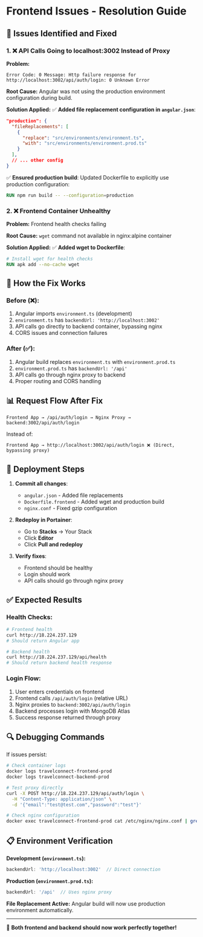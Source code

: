 # Frontend Issues - Resolution Guide

## 🔧 Issues Identified and Fixed

### 1. ❌ API Calls Going to localhost:3002 Instead of Proxy

**Problem:**
```
Error Code: 0 Message: Http failure response for http://localhost:3002/api/auth/login: 0 Unknown Error
```

**Root Cause:** Angular was not using the production environment configuration during build.

**Solution Applied:**
✅ **Added file replacement configuration in `angular.json`**:
```json
"production": {
  "fileReplacements": [
    {
      "replace": "src/environments/environment.ts",
      "with": "src/environments/environment.prod.ts"
    }
  ],
  // ... other config
}
```

✅ **Ensured production build**: Updated Dockerfile to explicitly use production configuration:
```dockerfile
RUN npm run build -- --configuration=production
```

### 2. ❌ Frontend Container Unhealthy

**Problem:** Frontend health checks failing

**Root Cause:** `wget` command not available in nginx:alpine container

**Solution Applied:**
✅ **Added wget to Dockerfile**:
```dockerfile
# Install wget for health checks
RUN apk add --no-cache wget
```

## 🎯 How the Fix Works

### Before (❌):
1. Angular imports `environment.ts` (development)
2. `environment.ts` has `backendUrl: 'http://localhost:3002'`
3. API calls go directly to backend container, bypassing nginx
4. CORS issues and connection failures

### After (✅):
1. Angular build replaces `environment.ts` with `environment.prod.ts`
2. `environment.prod.ts` has `backendUrl: '/api'`
3. API calls go through nginx proxy to backend
4. Proper routing and CORS handling

## 📊 Request Flow After Fix

```
Frontend App → /api/auth/login → Nginx Proxy → backend:3002/api/auth/login
```

Instead of:
```
Frontend App → http://localhost:3002/api/auth/login ❌ (Direct, bypassing proxy)
```

## 🚀 Deployment Steps

1. **Commit all changes**:
   - `angular.json` - Added file replacements
   - `Dockerfile.frontend` - Added wget and production build
   - `nginx.conf` - Fixed gzip configuration

2. **Redeploy in Portainer**:
   - Go to **Stacks** → Your Stack
   - Click **Editor**
   - Click **Pull and redeploy**

3. **Verify fixes**:
   - Frontend should be healthy
   - Login should work
   - API calls should go through nginx proxy

## ✅ Expected Results

### Health Checks:
```bash
# Frontend health
curl http://18.224.237.129
# Should return Angular app

# Backend health  
curl http://18.224.237.129/api/health
# Should return backend health response
```

### Login Flow:
1. User enters credentials on frontend
2. Frontend calls `/api/auth/login` (relative URL)
3. Nginx proxies to `backend:3002/api/auth/login`
4. Backend processes login with MongoDB Atlas
5. Success response returned through proxy

## 🔍 Debugging Commands

If issues persist:

```bash
# Check container logs
docker logs travelconnect-frontend-prod
docker logs travelconnect-backend-prod

# Test proxy directly
curl -X POST http://18.224.237.129/api/auth/login \
  -H "Content-Type: application/json" \
  -d '{"email":"test@test.com","password":"test"}'

# Check nginx configuration
docker exec travelconnect-frontend-prod cat /etc/nginx/nginx.conf | grep -A 10 "location /api"
```

## 📋 Environment Verification

**Development (`environment.ts`):**
```typescript
backendUrl: 'http://localhost:3002'  // Direct connection
```

**Production (`environment.prod.ts`):**
```typescript
backendUrl: '/api'  // Uses nginx proxy
```

**File Replacement Active:** Angular build will now use production environment automatically.

---

🎉 **Both frontend and backend should now work perfectly together!**
